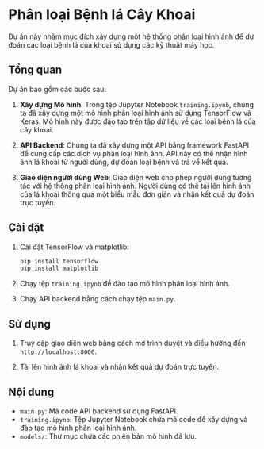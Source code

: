 # Phân loại Bệnh lá Cây Khoai

Dự án này nhằm mục đích xây dựng một hệ thống phân loại hình ảnh để dự đoán các loại bệnh lá của khoai sử dụng các kỹ thuật máy học.

## Tổng quan

Dự án bao gồm các bước sau:

1. **Xây dựng Mô hình**: Trong tệp Jupyter Notebook `training.ipynb`, chúng ta đã xây dựng một mô hình phân loại hình ảnh sử dụng TensorFlow và Keras. Mô hình này được đào tạo trên tập dữ liệu về các loại bệnh lá của cây khoai.

2. **API Backend**: Chúng ta đã xây dựng một API bằng framework FastAPI để cung cấp các dịch vụ phân loại hình ảnh. API này có thể nhận hình ảnh lá khoai từ người dùng, dự đoán loại bệnh và trả về kết quả.

3. **Giao diện người dùng Web**: Giao diện web cho phép người dùng tương tác với hệ thống phân loại hình ảnh. Người dùng có thể tải lên hình ảnh của lá khoai thông qua một biểu mẫu đơn giản và nhận kết quả dự đoán trực tuyến.

## Cài đặt

1. Cài đặt TensorFlow và matplotlib:

    ```bash
    pip install tensorflow
    pip install matplotlib
    ```

2. Chạy tệp `training.ipynb` để đào tạo mô hình phân loại hình ảnh.

3. Chạy API backend bằng cách chạy tệp `main.py`.

## Sử dụng

1. Truy cập giao diện web bằng cách mở trình duyệt và điều hướng đến `http://localhost:8000`.

2. Tải lên hình ảnh lá khoai và nhận kết quả dự đoán trực tuyến.

## Nội dung

- `main.py`: Mã code API backend sử dụng FastAPI.
- `training.ipynb`: Tệp Jupyter Notebook chứa mã code để xây dựng và đào tạo mô hình phân loại hình ảnh.
- `models/`: Thư mục chứa các phiên bản mô hình đã lưu.


